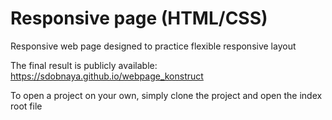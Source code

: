 # Responsive page (HTML/CSS)

Responsive web page designed to practice flexible responsive layout

The final result is publicly available:
https://sdobnaya.github.io/webpage_konstruct

To open a project on your own, simply clone the project and open the index root file
